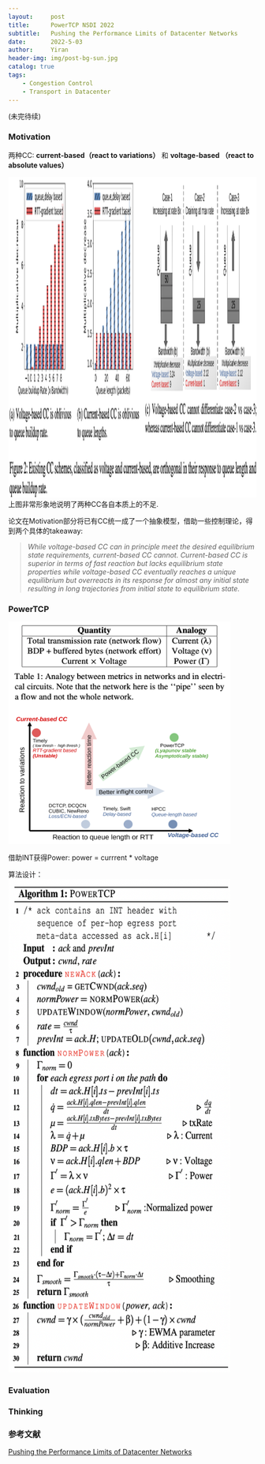 ```yaml
---
layout:     post
title:      PowerTCP NSDI 2022
subtitle:   Pushing the Performance Limits of Datacenter Networks
date:       2022-5-03
author:     Yiran
header-img: img/post-bg-sun.jpg
catalog: true
tags:
    - Congestion Control
    - Transport in Datacenter
---
```


(未完待续)

### Motivation

两种CC: **current-based（react to variations）** 和 **voltage-based （react to absolute values）**

<img width="950" height="650" src="/img/post-powertcp-1.png"/>
上图非常形象地说明了两种CC各自本质上的不足.

论文在Motivation部分将已有CC统一成了一个抽象模型，借助一些控制理论，得到两个具体的takeaway:

>*While voltage-based CC can in principle meet the desired equilibrium state requirements, current-based CC cannot.*
>*Current-based CC is superior in terms of fast reaction but lacks equilibrium state properties while voltage-based CC eventually reaches a unique equilibrium but overreacts in its response for almost any initial state resulting in long trajectories from initial state to equilibrium state.*




### PowerTCP

<img width="450" height="450" src="/img/post-powertcp-2.png"/>


借助INT获得Power: power = currrent * voltage

算法设计：
<img width="450" height="1000" src="/img/post-powertcp-3.png"/>


### Evaluation


### Thinking





### 参考文献

[Pushing the Performance Limits of Datacenter Networks](https://www.usenix.org/system/files/nsdi22-paper-addanki_3.pdf)
